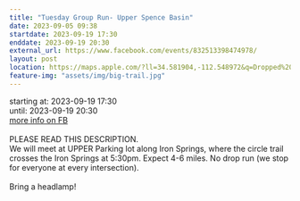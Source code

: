 ```yaml
---
title: "Tuesday Group Run- Upper Spence Basin"
date: 2023-09-05 09:38
startdate: 2023-09-19 17:30
enddate: 2023-09-19 20:30
external_url: https://www.facebook.com/events/832513398474978/
layout: post
location: https://maps.apple.com/?ll=34.581904,-112.548972&q=Dropped%20Pin&_ext=EiYpaevoe+dJQUAxxHG9OnsjXMA558AO2A1LQUBB5GbvdsgiXMBQBA%3D%3D&t=h
feature-img: "assets/img/big-trail.jpg"
---
```


starting at: 2023-09-19 17:30<br>until: 2023-09-19 20:30<br><a href="https://www.facebook.com/events/832513398474978/">more info on FB</a><br><br>PLEASE READ THIS DESCRIPTION. <br>
  We will meet at UPPER Parking lot along Iron Springs, where the circle trail crosses the Iron Springs at 5&#58;30pm. Expect 4-6 miles. No drop run (we stop for everyone at every intersection). <br>
  <br>
  Bring a headlamp!<br>
  <br>
  
